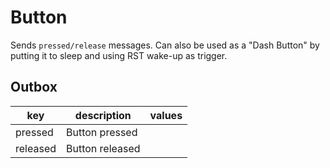 # Button

Sends `pressed/release` messages.
Can also be used as a "Dash Button" by putting it to sleep and using RST wake-up as trigger.

## Outbox

| key      | description    | values |
|----------|----------------|--------|
| pressed  | Button pressed |        |
| released | Button released|        |
